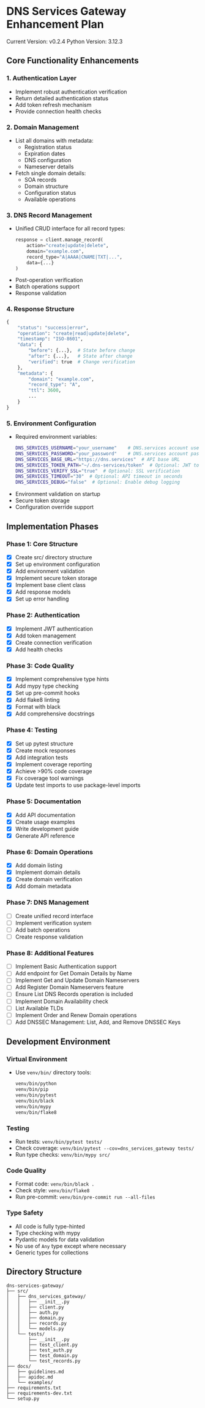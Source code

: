 # DNS Services Gateway Enhancement Plan

Current Version: v0.2.4
Python Version: 3.12.3

## Core Functionality Enhancements

### 1. Authentication Layer
- Implement robust authentication verification
- Return detailed authentication status
- Add token refresh mechanism
- Provide connection health checks

### 2. Domain Management
- List all domains with metadata:
  - Registration status
  - Expiration dates
  - DNS configuration
  - Nameserver details
- Fetch single domain details:
  - SOA records
  - Domain structure
  - Configuration status
  - Available operations

### 3. DNS Record Management
- Unified CRUD interface for all record types:
  ```python
  response = client.manage_record(
      action="create|update|delete",
      domain="example.com",
      record_type="A|AAAA|CNAME|TXT|...",
      data={...}
  )
  ```
- Post-operation verification
- Batch operations support
- Response validation

### 4. Response Structure
```python
{
    "status": "success|error",
    "operation": "create|read|update|delete",
    "timestamp": "ISO-8601",
    "data": {
        "before": {...},  # State before change
        "after": {...},   # State after change
        "verified": true  # Change verification
    },
    "metadata": {
        "domain": "example.com",
        "record_type": "A",
        "ttl": 3600,
        ...
    }
}
```

### 5. Environment Configuration
- Required environment variables:
  ```bash
  DNS_SERVICES_USERNAME="your_username"    # DNS.services account username
  DNS_SERVICES_PASSWORD="your_password"    # DNS.services account password
  DNS_SERVICES_BASE_URL="https://dns.services"  # API base URL
  DNS_SERVICES_TOKEN_PATH="~/.dns-services/token"  # Optional: JWT token storage
  DNS_SERVICES_VERIFY_SSL="true"  # Optional: SSL verification
  DNS_SERVICES_TIMEOUT="30"  # Optional: API timeout in seconds
  DNS_SERVICES_DEBUG="false"  # Optional: Enable debug logging
  ```
- Environment validation on startup
- Secure token storage
- Configuration override support

## Implementation Phases

### Phase 1: Core Structure
- [x] Create src/ directory structure
- [x] Set up environment configuration
- [x] Add environment validation
- [x] Implement secure token storage
- [x] Implement base client class
- [x] Add response models
- [x] Set up error handling

### Phase 2: Authentication
- [x] Implement JWT authentication
- [x] Add token management
- [x] Create connection verification
- [x] Add health checks

### Phase 3: Code Quality
- [x] Implement comprehensive type hints
- [x] Add mypy type checking
- [x] Set up pre-commit hooks
- [x] Add flake8 linting
- [x] Format with black
- [x] Add comprehensive docstrings

### Phase 4: Testing
- [x] Set up pytest structure
- [x] Create mock responses
- [x] Add integration tests
- [x] Implement coverage reporting
- [x] Achieve >90% code coverage
- [x] Fix coverage tool warnings
- [x] Update test imports to use package-level imports

### Phase 5: Documentation
- [x] Add API documentation
- [x] Create usage examples
- [x] Write development guide
- [x] Generate API reference

### Phase 6: Domain Operations
- [x] Add domain listing
- [x] Implement domain details
- [x] Create domain verification
- [x] Add domain metadata

### Phase 7: DNS Management
- [ ] Create unified record interface
- [ ] Implement verification system
- [ ] Add batch operations
- [ ] Create response validation

### Phase 8: Additional Features
- [ ] Implement Basic Authentication support
- [ ] Add endpoint for Get Domain Details by Name
- [ ] Implement Get and Update Domain Nameservers
- [ ] Add Register Domain Nameservers feature
- [ ] Ensure List DNS Records operation is included
- [ ] Implement Domain Availability check
- [ ] List Available TLDs
- [ ] Implement Order and Renew Domain operations
- [ ] Add DNSSEC Management: List, Add, and Remove DNSSEC Keys

## Development Environment

### Virtual Environment
- Use `venv/bin/` directory tools:
  ```bash
  venv/bin/python
  venv/bin/pip
  venv/bin/pytest
  venv/bin/black
  venv/bin/mypy
  venv/bin/flake8
  ```

### Testing
- Run tests: `venv/bin/pytest tests/`
- Check coverage: `venv/bin/pytest --cov=dns_services_gateway tests/`
- Run type checks: `venv/bin/mypy src/`

### Code Quality
- Format code: `venv/bin/black .`
- Check style: `venv/bin/flake8`
- Run pre-commit: `venv/bin/pre-commit run --all-files`

### Type Safety
- All code is fully type-hinted
- Type checking with mypy
- Pydantic models for data validation
- No use of `Any` type except where necessary
- Generic types for collections

## Directory Structure
```
dns-services-gateway/
├── src/
│   ├── dns_services_gateway/
│   │   ├── __init__.py
│   │   ├── client.py
│   │   ├── auth.py
│   │   ├── domain.py
│   │   ├── records.py
│   │   └── models.py
│   └── tests/
│       ├── __init__.py
│       ├── test_client.py
│       ├── test_auth.py
│       ├── test_domain.py
│       └── test_records.py
├── docs/
│   ├── guidelines.md
│   ├── apidoc.md
│   └── examples/
├── requirements.txt
├── requirements-dev.txt
└── setup.py
